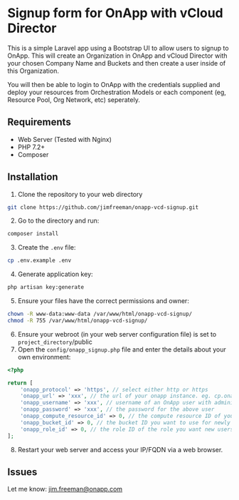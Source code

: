 # Signup form for OnApp with vCloud Director
This is a simple Laravel app using a Bootstrap UI to allow users to signup to OnApp. This will create an Organization in OnApp and vCloud Director with your chosen Company Name and Buckets and then create a user inside of this Organization.

You will then be able to login to OnApp with the credentials supplied and deploy your resources from Orchestration Models or each component (eg, Resource Pool, Org Network, etc) seperately.

## Requirements
 - Web Server (Tested with Nginx)
 - PHP 7.2+
 - Composer
## Installation
1. Clone the repository to your web directory
```sh
git clone https://github.com/jimfreeman/onapp-vcd-signup.git
```
2. Go to the directory and run:
```sh
composer install
```
3. Create the ```.env``` file:
```sh
cp .env.example .env
```
4. Generate application key:
```sh
php artisan key:generate
```
5. Ensure your files have the correct permissions and owner:
```sh
chown -R www-data:www-data /var/www/html/onapp-vcd-signup/
chmod -R 755 /var/www/html/onapp-vcd-signup/
```
6. Ensure your webroot (in your web server configuration file) is set to ```project_directory```/public
7. Open the ```config/onapp_signup.php``` file and enter the details about your own environment:
```php
<?php

return [
    'onapp_protocol' => 'https', // select either http or https
    'onapp_url' => 'xxx', // the url of your onapp instance. eg. cp.onapp.test
    'onapp_username' => 'xxx', // username of an OnApp user with administrator permissions
    'onapp_password' => 'xxx', // the password for the above user
    'onapp_compute_resource_id' => 0, // the compute resource ID of your vCloud Director instance
    'onapp_bucket_id' => 0, // the bucket ID you want to use for newly created accounts
    'onapp_role_id' => 0, // the role ID of the role you want new users to be created as. Recommended: 'vCloud Organization Administrator'
];
```
8. Restart your web server and access your IP/FQDN via a web browser.

## Issues

Let me know: jim.freeman@onapp.com
